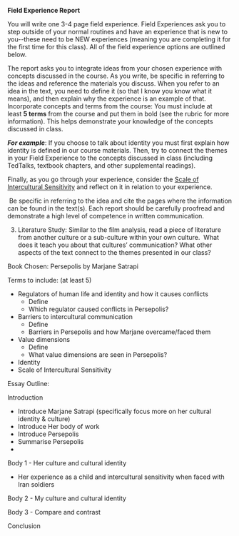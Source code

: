**Field Experience Report**

You will write one 3-4 page field experience. Field Experiences ask you to step outside of your normal routines and have an experience that is new to you--these need to be NEW experiences (meaning you are completing it for the first time for this class). All of the field experience options are outlined below.

The report asks you to integrate ideas from your chosen experience with concepts discussed in the course. As you write, be specific in referring to the ideas and reference the materials you discuss. When you refer to an idea in the text, you need to define it (so that I know you know what it means), and then explain why the experience is an example of that. Incorporate concepts and terms from the course: You must include at least **5 terms** from the course and put them in bold (see the rubric for more information). This helps demonstrate your knowledge of the concepts discussed in class.

_**For example**_: If you choose to talk about identity you must first explain how identity is defined in our course materials. Then, try to connect the themes in your Field Experience to the concepts discussed in class (including TedTalks, textbook chapters, and other supplemental readings).

Finally, as you go through your experience, consider the [Scale of Intercultural Sensitivity](https://utah.instructure.com/courses/922143/files/150294493?verifier=RwbOo5Jmz7HWJfxqXm5deIjVaMwDHlQ21vncUBe2&wrap=1) and reflect on it in relation to your experience. 

 Be specific in referring to the idea and cite the pages where the information can be found in the text(s). Each report should be carefully proofread and demonstrate a high level of competence in written communication.


3. Literature Study: Similar to the film analysis, read a piece of literature from another culture or a sub-culture within your own culture.  What does it teach you about that cultures’ communication? What other aspects of the text connect to the themes presented in our class?

Book Chosen: Persepolis by Marjane Satrapi

Terms to include: (at least 5)
- Regulators of human life and identity and how it causes conflicts
	- Define
	- Which regulator caused conflicts in Persepolis?
- Barriers to intercultural communication
	- Define
	- Barriers in Persepolis and how Marjane overcame/faced them
- Value dimensions
	- Define
	- What value dimensions are seen in Persepolis?
- Identity
- Scale of Intercultural Sensitivity

Essay Outline:

Introduction
- Introduce Marjane Satrapi (specifically focus more on her cultural identity & culture)
- Introduce Her body of work
- Introduce Persepolis
- Summarise Persepolis
- 
Body 1 - Her culture and cultural identity
- Her experience as a child and intercultural sensitivity when faced with Iran soldiers

Body 2 - My culture and cultural identity

Body 3 - Compare and contrast

Conclusion

